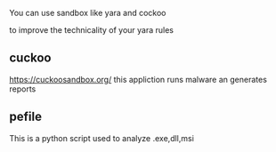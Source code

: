 You can use sandbox like yara and cockoo 

to improve the technicality of your yara rules 

## cuckoo
https://cuckoosandbox.org/
this appliction runs malware an generates reports

## pefile
This is a python script used to analyze .exe,dll,msi